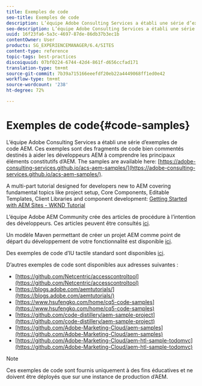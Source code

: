 ```yaml
---
title: Exemples de code
seo-title: Exemples de code
description: L’équipe Adobe Consulting Services a établi une série d’exemples de code AEM.
seo-description: L’équipe Adobe Consulting Services a établi une série d’exemples de code AEM.
uuid: 16f23fa6-5a3c-4697-87de-86db37b3ec1b
contentOwner: User
products: SG_EXPERIENCEMANAGER/6.4/SITES
content-type: reference
topic-tags: best-practices
discoiquuid: 07bf0224-6744-42d4-861f-d656ccfad171
translation-type: tm+mt
source-git-commit: 7b39a715166eeefdf20eb22a4449068ff1ed0e42
workflow-type: tm+mt
source-wordcount: '238'
ht-degree: 72%

---
```



# Exemples de code{#code-samples}

L’équipe Adobe Consulting Services a établi une série d’exemples de code AEM. Ces exemples sont des fragments de code bien commentés destinés à aider les développeurs AEM à comprendre les principaux éléments constitutifs d’AEM. The samples are available here: [https://adobe-consulting-services.github.io/acs-aem-samples/](https://adobe-consulting-services.github.io/acs-aem-samples/).

A multi-part tutorial designed for developers new to AEM covering fundamental topics like project setup, Core Components, Editable Templates, Client Libraries and component development: [Getting Started with AEM Sites - WKND Tutorial](https://helpx.adobe.com/experience-manager/kt/sites/using/getting-started-wknd-tutorial-develop.html)

L’équipe Adobe AEM Community crée des articles de procédure à l’intention des développeurs. Ces articles peuvent être consultés [ici](https://helpx.adobe.com/fr/experience-manager/topics/how-to.html).

Un modèle Maven permettant de créer un projet AEM comme point de départ du développement de votre fonctionnalité est disponible [ici](https://github.com/Adobe-Marketing-Cloud/aem-project-archetype).

Des exemples de code d’IU tactile standard sont disponibles [ici](/help/sites-developing/developing-components.md).

D’autres exemples de code sont disponibles aux adresses suivantes :

* [https://github.com/Netcentric/accesscontroltool](https://github.com/Netcentric/accesscontroltool)
* [https://blogs.adobe.com/aemtutorials/](https://blogs.adobe.com/aemtutorials/)
* [https://www.hsufengko.com/home/cq5-code-samples](https://www.hsufengko.com/home/cq5-code-samples)
* [https://github.com/code-distillery/aem-sample-project](https://github.com/code-distillery/aem-sample-project)
* [https://github.com/Adobe-Marketing-Cloud/aem-samples](https://github.com/Adobe-Marketing-Cloud/aem-samples)
* [https://github.com/Adobe-Marketing-Cloud/aem-htl-sample-todomvc](https://github.com/Adobe-Marketing-Cloud/aem-htl-sample-todomvc)

>[!NOTE]
>
>Ces exemples de code sont fournis uniquement à des fins éducatives et ne doivent être déployés que sur une instance de production d’AEM.

